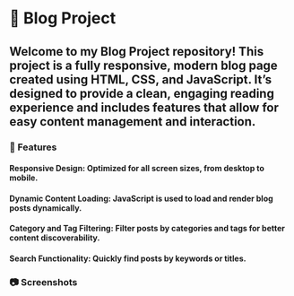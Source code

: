 # 📝 Blog Project
<h2>Welcome to my Blog Project repository! This project is a fully responsive, modern blog page created using HTML, CSS, and JavaScript. It’s designed to provide a clean, engaging reading experience and includes features that allow for easy content management and interaction.</h2>
<h3>🚀 Features</h3>
<h4>Responsive Design: Optimized for all screen sizes, from desktop to mobile.</h4>
<h4>Dynamic Content Loading: JavaScript is used to load and render blog posts dynamically.</h4>
<h4>Category and Tag Filtering: Filter posts by categories and tags for better content discoverability.</h4>
<h4>Search Functionality: Quickly find posts by keywords or titles.</h4>
<h3>📷 Screenshots</h3>
